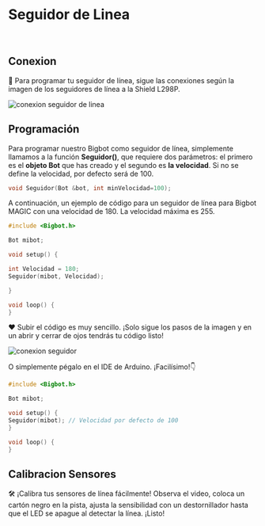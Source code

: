 <script setup>
import LiteVideo from '/../Components/LiteVideo.vue'
</script>

# Seguidor de Linea

<br/>
  <LiteVideo
    id="1X7-dO1EeGE"
    title="Calibracion Sensores de Linea"
    thumbnail="/seguidorMagic2WD.webp"
  />

## Conexion

🔗 Para programar tu seguidor de línea, sigue las conexiones según la imagen de los seguidores de línea a la Shield L298P.

![conexion seguidor de linea](/seguidor_2wd_magic.webp)


## Programación

Para programar nuestro Bigbot como seguidor de línea, simplemente llamamos a la función **Seguidor()**, que requiere dos parámetros: el primero es el **objeto Bot** que has creado y el segundo es **la velocidad**. Si no se define la velocidad, por defecto será de 100.
```c
void Seguidor(Bot &bot, int minVelocidad=100);
```

A continuación, un ejemplo de código para un seguidor de línea para Bigbot MAGIC con una velocidad de 180. La velocidad máxima es 255.

```c
#include <Bigbot.h>

Bot mibot;

void setup() {

int Velocidad = 180;
Seguidor(mibot, Velocidad);

}

void loop() {
}
```

❤ Subir el código es muy sencillo. ¡Solo sigue los pasos de la imagen y en un abrir y cerrar de ojos tendrás tu código listo!

![conexion seguidor](/IDE_Seguidor.webp)

O simplemente pégalo en el IDE de Arduino. ¡Facilísimo!👇

```c
#include <Bigbot.h>

Bot mibot;

void setup() {
Seguidor(mibot); // Velocidad por defecto de 100
}

void loop() {
}
```


## Calibracion Sensores

🛠️ ¡Calibra tus sensores de línea fácilmente! Observa el video, coloca un cartón negro en la pista, ajusta la sensibilidad con un destornillador hasta que el LED se apague al detectar la línea. ¡Listo!
  <LiteVideo
    id="AL-kroKrw0g"
    title="Calibracion Sensores de Linea"
  />
